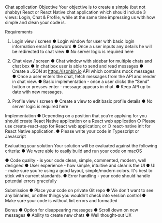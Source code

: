 Chat application
Objective
Your objective is to create a simple (but not shabby) React or React Native chat application
which should include 3 views: Login, Chat & Profile, while at the same time impressing us with
how simple and clean your code is.

Requirements

1. Login view / screen
   ● Login window for user with basic login information email & password
   ● Once a user inputs any details he will be redirected to chat view
   ● No server logic is required here

2. Chat view / screen
   ● Chat window with sidebar for multiple chats and chat box
   ● In chat box user is able to send and read messages
   ● Create a JSON at https://jsonbin.io API which contains mock messages
   ● Once a user enters the chat, fetch messages from the API and render in chat
   view.
   ● Basic implementation - once a user clicks the “Send” button or presses enter -
   message appears in chat.
   ● Keep API up to date with new messages.

3. Profile view / screen
   ● Create a view to edit basic profile details
   ● No server logic is required here

Implementation
● Depending on a position that you’re applying for you should create React Native
application or a React web application
○ Please use create-react-app for React web application; or
○ react-native init for React Native application.
● Please write your code in Typescript or Javascript

Evaluating your solution
Your solution will be evaluated against the following criteria:
● We were able to easily build and run your code on macOS

● Code quality - is your code clean, simple, commented, modern, well designed
● User experience - how simple, intuitive and clear is the UI
● UI - make sure you're using a good layout, simple/modern colors. It's best to stick with
current standards.
● Error handling - your code should handle potential errors gracefully

Submission
● Place your code on private Git repo
● We don't want to see any binaries, or other things you wouldn't check into version control
● Make sure your code is without lint errors and formatted

Bonus
● Option for disappearing messages
● Scroll down on new messages
● Ability to create new chats
● Well thought-out UX
